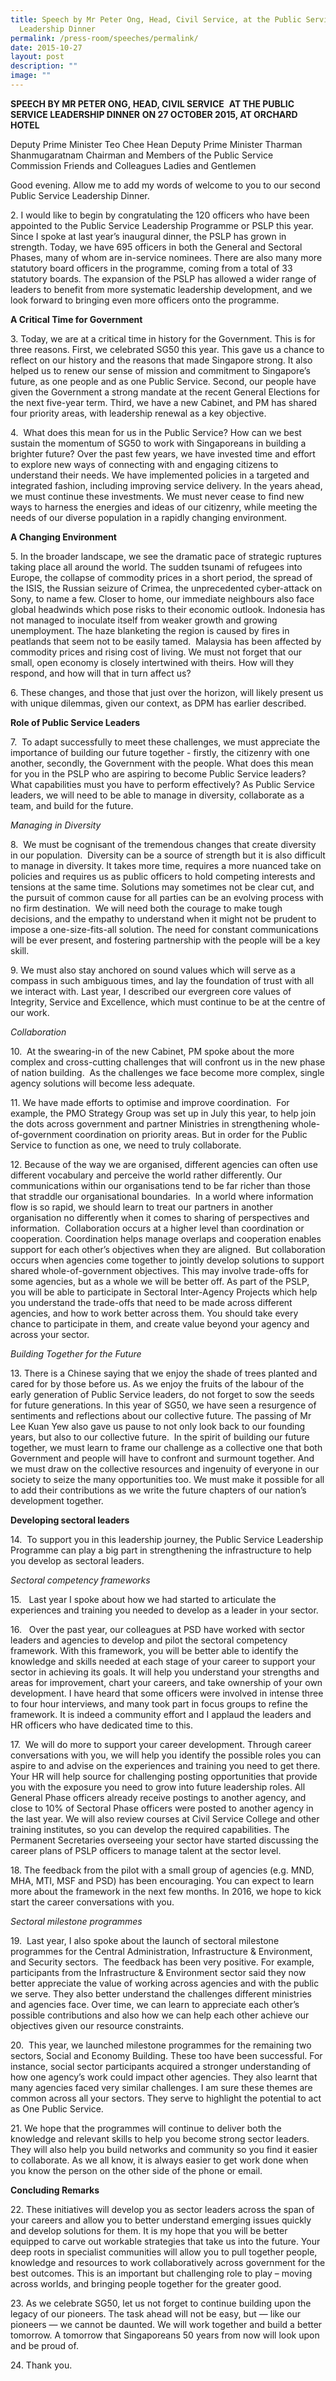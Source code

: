 ```yaml
---
title: Speech by Mr Peter Ong, Head, Civil Service, at the Public Service
  Leadership Dinner
permalink: /press-room/speeches/permalink/
date: 2015-10-27
layout: post
description: ""
image: ""
---
```

**SPEECH BY MR PETER ONG, HEAD, CIVIL SERVICE** 
**AT THE PUBLIC SERVICE LEADERSHIP DINNER**
**ON 27 OCTOBER 2015, AT ORCHARD HOTEL**

Deputy Prime Minister Teo Chee Hean
Deputy Prime Minister Tharman Shanmugaratnam
Chairman and Members of the Public Service Commission
Friends and Colleagues
Ladies and Gentlemen

Good evening. Allow me to add my words of welcome to you to our second Public Service Leadership Dinner.

2. I would like to begin by congratulating the 120 officers who have been appointed to the Public Service Leadership Programme or PSLP this year. Since I spoke at last year’s inaugural dinner, the PSLP has grown in strength. Today, we have 695 officers in both the General and Sectoral Phases, many of whom are in-service nominees. There are also many more statutory board officers in the programme, coming from a total of 33 statutory boards. The expansion of the PSLP has allowed a wider range of leaders to benefit from more systematic leadership development, and we look forward to bringing even more officers onto the programme. 

**A Critical Time for Government**

3. Today, we are at a critical time in history for the Government. This is for three reasons. First, we celebrated SG50 this year. This gave us a chance to reflect on our history and the reasons that made Singapore strong. It also helped us to renew our sense of mission and commitment to Singapore’s future, as one people and as one Public Service. Second, our people have given the Government a strong mandate at the recent General Elections for the next five-year term. Third, we have a new Cabinet, and PM has shared four priority areas, with leadership renewal as a key objective. 

4.  What does this mean for us in the Public Service? How can we best sustain the momentum of SG50 to work with Singaporeans in building a brighter future? Over the past few years, we have invested time and effort to explore new ways of connecting with and engaging citizens to understand their needs. We have implemented policies in a targeted and integrated fashion, including improving service delivery. In the years ahead, we must continue these investments. We must never cease to find new ways to harness the energies and ideas of our citizenry, while meeting the needs of our diverse population in a rapidly changing environment.

**A Changing Environment**

5. In the broader landscape, we see the dramatic pace of strategic ruptures taking place all around the world. The sudden tsunami of refugees into Europe, the collapse of commodity prices in a short period, the spread of the ISIS, the Russian seizure of Crimea, the unprecedented cyber-attack on Sony, to name a few. Closer to home, our immediate neighbours also face global headwinds which pose risks to their economic outlook. Indonesia has not managed to inoculate itself from weaker growth and growing unemployment. The haze blanketing the region is caused by fires in peatlands that seem not to be easily tamed.  Malaysia has been affected by commodity prices and rising cost of living. We must not forget that our small, open economy is closely intertwined with theirs. How will they respond, and how will that in turn affect us?

6. These changes, and those that just over the horizon, will likely present us with unique dilemmas, given our context, as DPM has earlier described.

**Role of Public Service Leaders**

7.  To adapt successfully to meet these challenges, we must appreciate the importance of building our future together - firstly, the citizenry with one another, secondly, the Government with the people. What does this mean for you in the PSLP who are aspiring to become Public Service leaders? What capabilities must you have to perform effectively? As Public Service leaders, we will need to be able to manage in diversity, collaborate as a team, and build for the future.

_Managing in Diversity_ 

8.  We must be cognisant of the tremendous changes that create diversity in our population.  Diversity can be a source of strength but it is also difficult to manage in diversity. It takes more time, requires a more nuanced take on policies and requires us as public officers to hold competing interests and tensions at the same time. Solutions may sometimes not be clear cut, and the pursuit of common cause for all parties can be an evolving process with no firm destination.  We will need both the courage to make tough decisions, and the empathy to understand when it might not be prudent to impose a one-size-fits-all solution. The need for constant communications will be ever present, and fostering partnership with the people will be a key skill. 

9. We must also stay anchored on sound values which will serve as a compass in such ambiguous times, and lay the foundation of trust with all we interact with. Last year, I described our evergreen core values of Integrity, Service and Excellence, which must continue to be at the centre of our work. 

_Collaboration_

10.  At the swearing-in of the new Cabinet, PM spoke about the more complex and cross-cutting challenges that will confront us in the new phase of nation building.  As the challenges we face become more complex, single agency solutions will become less adequate.

11. We have made efforts to optimise and improve coordination.  For example, the PMO Strategy Group was set up in July this year, to help join the dots across government and partner Ministries in strengthening whole-of-government coordination on priority areas. But in order for the Public Service to function as one, we need to truly collaborate. 

12. Because of the way we are organised, different agencies can often use different vocabulary and perceive the world rather differently. Our communications within our organisations tend to be far richer than those that straddle our organisational boundaries.  In a world where information flow is so rapid, we should learn to treat our partners in another organisation no differently when it comes to sharing of perspectives and information.  Collaboration occurs at a higher level than coordination or cooperation. Coordination helps manage overlaps and cooperation enables support for each other’s objectives when they are aligned.  But collaboration occurs when agencies come together to jointly develop solutions to support shared whole-of-government objectives. This may involve trade-offs for some agencies, but as a whole we will be better off. As part of the PSLP, you will be able to participate in Sectoral Inter-Agency Projects which help you understand the trade-offs that need to be made across different agencies, and how to work better across them. You should take every chance to participate in them, and create value beyond your agency and across your sector.

_Building Together for the Future_

13. There is a Chinese saying that we enjoy the shade of trees planted and cared for by those before us. As we enjoy the fruits of the labour of the early generation of Public Service leaders, do not forget to sow the seeds for future generations. In this year of SG50, we have seen a resurgence of sentiments and reflections about our collective future. The passing of Mr Lee Kuan Yew also gave us pause to not only look back to our founding years, but also to our collective future.  In the spirit of building our future together, we must learn to frame our challenge as a collective one that both Government and people will have to confront and surmount together. And we must draw on the collective resources and ingenuity of everyone in our society to seize the many opportunities too. We must make it possible for all to add their contributions as we write the future chapters of our nation’s development together.   

**Developing sectoral leaders**

14.  To support you in this leadership journey, the Public Service Leadership Programme can play a big part in strengthening the infrastructure to help you develop as sectoral leaders.

_Sectoral competency frameworks_

15.   Last year I spoke about how we had started to articulate the experiences and training you needed to develop as a leader in your sector.

16.   Over the past year, our colleagues at PSD have worked with sector leaders and agencies to develop and pilot the sectoral competency framework. With this framework, you will be better able to identify the knowledge and skills needed at each stage of your career to support your sector in achieving its goals. It will help you understand your strengths and areas for improvement, chart your careers, and take ownership of your own development. I have heard that some officers were involved in intense three to four hour interviews, and many took part in focus groups to refine the framework. It is indeed a community effort and I applaud the leaders and HR officers who have dedicated time to this.

17.  We will do more to support your career development. Through career conversations with you, we will help you identify the possible roles you can aspire to and advise on the experiences and training you need to get there. Your HR will help source for challenging posting opportunities that provide you with the exposure you need to grow into future leadership roles. All General Phase officers already receive postings to another agency, and close to 10% of Sectoral Phase officers were posted to another agency in the last year. We will also review courses at Civil Service College and other training institutes, so you can develop the required capabilities. The Permanent Secretaries overseeing your sector have started discussing the career plans of PSLP officers to manage talent at the sector level. 

18. The feedback from the pilot with a small group of agencies (e.g. MND, MHA, MTI, MSF and PSD) has been encouraging. You can expect to learn more about the framework in the next few months. In 2016, we hope to kick start the career conversations with you.

_Sectoral milestone programmes_

19.  Last year, I also spoke about the launch of sectoral milestone programmes for the Central Administration, Infrastructure & Environment, and Security sectors.  The feedback has been very positive. For example, participants from the Infrastructure & Environment sector said they now better appreciate the value of working across agencies and with the public we serve. They also better understand the challenges different ministries and agencies face. Over time, we can learn to appreciate each other’s possible contributions and also how we can help each other achieve our objectives given our resource constraints. 

20.  This year, we launched milestone programmes for the remaining two sectors, Social and Economy Building. These too have been successful. For instance, social sector participants acquired a stronger understanding of how one agency’s work could impact other agencies. They also learnt that many agencies faced very similar challenges. I am sure these themes are common across all your sectors. They serve to highlight the potential to act as One Public Service.

21. We hope that the programmes will continue to deliver both the knowledge and relevant skills to help you become strong sector leaders. They will also help you build networks and community so you find it easier to collaborate. As we all know, it is always easier to get work done when you know the person on the other side of the phone or email.

**Concluding Remarks**

22. These initiatives will develop you as sector leaders across the span of your careers and allow you to better understand emerging issues quickly and develop solutions for them. It is my hope that you will be better equipped to carve out workable strategies that take us into the future. Your deep roots in specialist communities will allow you to pull together people, knowledge and resources to work collaboratively across government for the best outcomes. This is an important but challenging role to play – moving across worlds, and bringing people together for the greater good.

23. As we celebrate SG50, let us not forget to continue building upon the legacy of our pioneers. The task ahead will not be easy, but — like our pioneers — we cannot be daunted. We will work together and build a better tomorrow. A tomorrow that Singaporeans 50 years from now will look upon and be proud of.

24. Thank you.